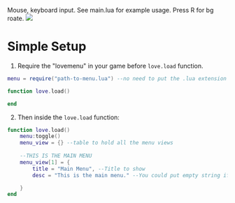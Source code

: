 Mouse, keyboard input.
See main.lua for example usage.
Press R for bg roate.
<img src="https://github.com/josefnpat/lovemenu/raw/master/screenshot.png" />



# Simple Setup

1. Require the "lovemenu" in your game before `love.load` function.
```lua
menu = require("path-to-menu.lua") --no need to put the .lua extension

function love.load()

end
```
2. Then inside the `love.load` function:
```lua
function love.load()
	menu:toggle()
	menu_view = {} --table to hold all the menu views
	
	--THIS IS THE MAIN MENU
	menu_view[1] = {
		title = "Main Menu", --Title to show
		desc = "This is the main menu." --You could put empty string if you dont want to show anything

	}
end
```





